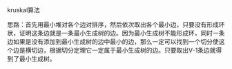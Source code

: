 kruskal算法

思路：首先用最小堆对各个边对排序，然后依次取出各个最小边，只要没有形成环状，证明这条边就是一条最小生成树的边。因为最小生成树不能形成环，同时一条边如果是没有添加到最小生成树的边中最小的边，那么一定可以找到一个切分使这个边是横切边，根据切分定理它一定属于最小生成树的边。只要取出V-1条边就得到了最小生成树。